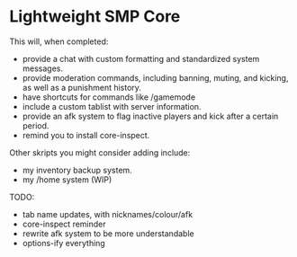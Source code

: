 # Lightweight SMP Core

This will, when completed:
- provide a chat with custom formatting and standardized system messages. 
- provide moderation commands, including banning, muting, and kicking, as well as a punishment history. 
- have shortcuts for commands like /gamemode 
- include a custom tablist with server information. 
- provide an afk system to flag inactive players and kick after a certain period.
- remind you to install core-inspect. 

Other skripts you might consider adding include:
- my inventory backup system.
- my /home system (WIP)


TODO:
- tab name updates, with nicknames/colour/afk
- core-inspect reminder
- rewrite afk system to be more understandable
- options-ify everything
